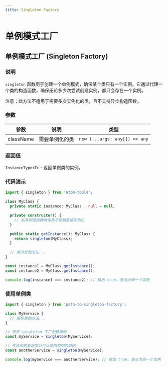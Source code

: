 ```yaml
---
title: Singleton Factory
---
```


# 单例模式工厂

## 单例模式工厂 (Singleton Factory)

### 说明

`singleton` 函数用于创建一个单例模式，确保某个类只有一个实例。它通过代理一个类的构造函数，确保无论多少次尝试创建实例，都只会存在一个实例。

注意：此方法不适用于需要多次实例化的类，且不支持异步构造函数。

### 参数

| 参数    | 说明         | 类型                                   |
|---------|--------------|----------------------------------------|
| className | 需要单例化的类 | `new (...args: any[]) => any` |

### 返回值

`InstanceType<T>` - 返回单例类的实例。

### 代码演示


```typescript
import { singleton } from 'atom-tools';

class MyClass {
  private static instance: MyClass | null = null;

  private constructor() {
    // 私有构造函数确保类不能被直接实例化
  }

  public static getInstance(): MyClass {
    return singleton(MyClass);
  }

  // 类的其他方法...
}

const instance1 = MyClass.getInstance();
const instance2 = MyClass.getInstance();

console.log(instance1 === instance2); // 输出 true，表示为同一个实例
```
### 使用单例类
```typescript
import { singleton } from 'path-to-singleton-factory';

class MyService {
  // 服务类的方法...
}

// 使用 singleton 工厂创建单例
const myService = singleton(MyService);

// 在应用的其他部分可以使用相同的单例
const anotherService = singleton(MyService);

console.log(myService === anotherService); // 输出 true，表示为同一个实例
```
